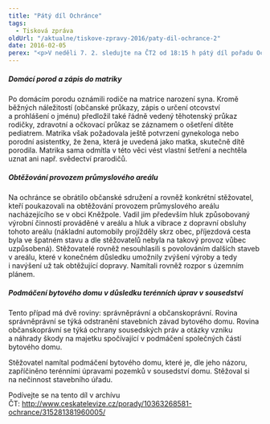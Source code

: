 ```yaml
---
title: "Pátý díl Ochránce"
tags:
  - Tisková zpráva
oldUrl: "/aktualne/tiskove-zpravy-2016/paty-dil-ochrance-2"
date: 2016-02-05
perex: "<p>V neděli 7. 2. sledujte na ČT2 od 18:15 h pátý díl pořadu Ochránce. Tentokrát se budeme věnovat potížím při zápisu do matriky, když se dítě narodilo doma, obtěžování obyvatel obce provozem průmyslového areálu a také případu podmáčení bytového domu. Reprízy můžete sledovat na ČT2 ve čtvrtek v 19:00 h a v pátek ve 14:10 h.  </p>"
---
```


<!-- imported from the old website -->

<h5>Domácí porod a zápis do matriky</h5> <p>Po domácím porodu oznámili rodiče na matrice narození syna. Kromě běžných náležitostí (občanské průkazy, zápis o určení otcovství a prohlášení o jménu) předložil také řádně vedený těhotenský průkaz rodičky, zdravotní a očkovací průkaz se záznamem o ošetření dítěte pediatrem. Matrika však požadovala ještě potvrzení gynekologa nebo porodní asistentky, že žena, která je uvedená jako matka, skutečně dítě porodila. Matrika sama odmítla v této věci vést vlastní šetření a nechtěla uznat ani např. svědectví prarodičů.</p> <h5>Obtěžování provozem průmyslového areálu</h5> <p>Na ochránce se obrátilo občanské sdružení a rovněž konkrétní stěžovatel, kteří poukazovali na obtěžování provozem průmyslového areálu nacházejícího se v obci Kněžpole. Vadil jim především hluk způsobovaný výrobní činností prováděné v areálu a hluk a vibrace z dopravní obsluhy tohoto areálu (nákladní automobily projížděly skrz obec, příjezdová cesta byla ve špatném stavu a dle stěžovatelů nebyla na takový provoz vůbec uzpůsobená). Stěžovatelé rovněž nesouhlasili s povolováním dalších staveb v areálu, které v konečném důsledku umožnily zvýšení výroby a tedy i navýšení už tak obtěžující dopravy. Namítali rovněž rozpor s územním plánem.</p> <h5>Podmáčení bytového domu v důsledku terénních úprav v sousedství</h5> <p>Tento případ má dvě roviny: správněprávní a občanskoprávní. Rovina správněprávní se týká odstranění stavebních závad bytového domu. Rovina občanskoprávní se týká ochrany sousedských práv a otázky vzniku a náhrady škody na majetku spočívající v podmáčení společných částí bytového domu. </p> <p>Stěžovatel namítal podmáčení bytového domu, které je, dle jeho názoru, zapříčiněno terénními úpravami pozemků v sousedství domu. Stěžoval si na nečinnost stavebního úřadu. </p><p>Podívejte se na tento díl v archívu ČT: <a title="Otevření do nového okna" href="http://www.ceskatelevize.cz/porady/10363268581-ochrance/315281381960005/" target="_blank">http://www.ceskatelevize.cz/porady/10363268581-ochrance/315281381960005/</a> </p><p></p>
